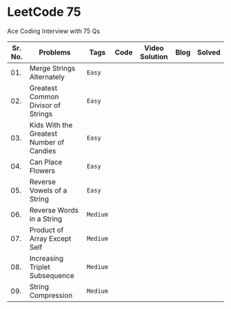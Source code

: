 # LeetCode 75

Ace Coding Interview with 75 Qs

| Sr. No. | Problems | Tags | Code | Video Solution | Blog | Solved |
|---------|----------|------|------|----------------|------|------|
| 01. | Merge Strings Alternately | `Easy` |
| 02. | Greatest Common Divisor of Strings | `Easy` |
| 03. | Kids With the Greatest Number of Candies | `Easy` |
| 04. | Can Place Flowers | `Easy` |
| 05. | Reverse Vowels of a String | `Easy` |
| 06. | Reverse Words in a String | `Medium` |
| 07. | Product of Array Except Self | `Medium` |
| 08. | Increasing Triplet Subsequence | `Medium` |
| 09. | String Compression | `Medium` |
